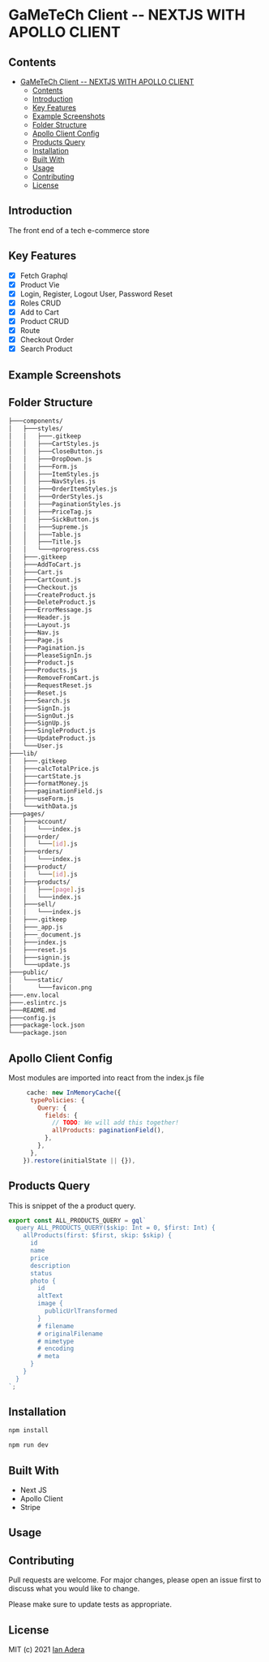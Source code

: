 <!---
<h1 align="center">
  <br><a href="https://imgbb.com/"><img src="https://i.ibb.co/kXD9vbw/Tech-IT-Not-official.png" alt="Tech-IT-Not-official" border="0"></a></a>
  <br>
  <p align="center"><a href="https://ibb.co/nrNNrwW"><img src="https://i.ibb.co/PxvvxrS/ff2b00.png" alt="ff2b00" border="0"></a></p>
  <br>
</h1>
-->

# GaMeTeCh Client -- NEXTJS WITH APOLLO CLIENT

## Contents

- [GaMeTeCh Client -- NEXTJS WITH APOLLO CLIENT](#gametech-client----nextjs-with-apollo-client)
	- [Contents](#contents)
	- [Introduction](#introduction)
	- [Key Features](#key-features)
	- [Example Screenshots](#example-screenshots)
	- [Folder Structure](#folder-structure)
	- [Apollo Client Config](#apollo-client-config)
	- [Products Query](#products-query)
	- [Installation](#installation)
	- [Built With](#built-with)
	- [Usage](#usage)
	- [Contributing](#contributing)
	- [License](#license)

## Introduction

The front end of a tech e-commerce store

## Key Features

- [x] Fetch Graphql
- [x] Product Vie
- [x] Login, Register, Logout User, Password Reset
- [x] Roles CRUD
- [x] Add to Cart
- [x] Product CRUD
- [x] Route
- [x] Checkout Order
- [x] Search Product

## Example Screenshots

## Folder Structure

```bash
├───components/
│   ├───styles/
│   │   ├───.gitkeep
│   │   ├───CartStyles.js
│   │   ├───CloseButton.js
│   │   ├───DropDown.js
│   │   ├───Form.js
│   │   ├───ItemStyles.js
│   │   ├───NavStyles.js
│   │   ├───OrderItemStyles.js
│   │   ├───OrderStyles.js
│   │   ├───PaginationStyles.js
│   │   ├───PriceTag.js
│   │   ├───SickButton.js
│   │   ├───Supreme.js
│   │   ├───Table.js
│   │   ├───Title.js
│   │   └───nprogress.css
│   ├───.gitkeep
│   ├───AddToCart.js
│   ├───Cart.js
│   ├───CartCount.js
│   ├───Checkout.js
│   ├───CreateProduct.js
│   ├───DeleteProduct.js
│   ├───ErrorMessage.js
│   ├───Header.js
│   ├───Layout.js
│   ├───Nav.js
│   ├───Page.js
│   ├───Pagination.js
│   ├───PleaseSignIn.js
│   ├───Product.js
│   ├───Products.js
│   ├───RemoveFromCart.js
│   ├───RequestReset.js
│   ├───Reset.js
│   ├───Search.js
│   ├───SignIn.js
│   ├───SignOut.js
│   ├───SignUp.js
│   ├───SingleProduct.js
│   ├───UpdateProduct.js
│   └───User.js
├───lib/
│   ├───.gitkeep
│   ├───calcTotalPrice.js
│   ├───cartState.js
│   ├───formatMoney.js
│   ├───paginationField.js
│   ├───useForm.js
│   └───withData.js
├───pages/
│   ├───account/
│   │   └───index.js
│   ├───order/
│   │   └───[id].js
│   ├───orders/
│   │   └───index.js
│   ├───product/
│   │   └───[id].js
│   ├───products/
│   │   ├───[page].js
│   │   └───index.js
│   ├───sell/
│   │   └───index.js
│   ├───.gitkeep
│   ├───_app.js
│   ├───_document.js
│   ├───index.js
│   ├───reset.js
│   ├───signin.js
│   └───update.js
├───public/
│   └───static/
│       └───favicon.png
├───.env.local
├───.eslintrc.js
├───README.md
├───config.js
├───package-lock.json
└───package.json
```

## Apollo Client Config

Most modules are imported into react from the index.js file

```js
     cache: new InMemoryCache({
      typePolicies: {
        Query: {
          fields: {
            // TODO: We will add this together!
            allProducts: paginationField(),
          },
        },
      },
    }).restore(initialState || {}),
```

## Products Query

This is snippet of the a product query.

```js
export const ALL_PRODUCTS_QUERY = gql`
  query ALL_PRODUCTS_QUERY($skip: Int = 0, $first: Int) {
    allProducts(first: $first, skip: $skip) {
      id
      name
      price
      description
      status
      photo {
        id
        altText
        image {
          publicUrlTransformed
        }
        # filename
        # originalFilename
        # mimetype
        # encoding
        # meta
      }
    }
  }
`;
```

## Installation

```bash
npm install

npm run dev
```

## Built With

- Next JS
- Apollo Client
- Stripe

## Usage

## Contributing

Pull requests are welcome. For major changes, please open an issue first to discuss what you would like to change.

Please make sure to update tests as appropriate.

## License

MIT (c) 2021 [Ian Adera](https://github.com/ianodad)
